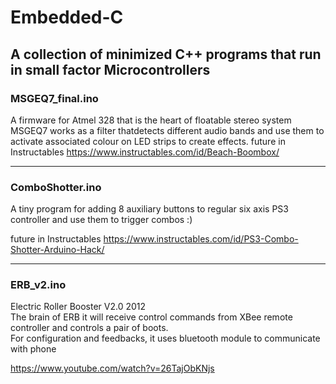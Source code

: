 # Embedded-C
A collection of minimized C++ programs that run in small factor Microcontrollers
---
### MSGEQ7_final.ino
A firmware for Atmel 328 that is the heart of floatable stereo system MSGEQ7 works as a filter
thatdetects different audio bands and use them to activate associated colour on LED strips to 
create effects.
future in Instructables
https://www.instructables.com/id/Beach-Boombox/

---
### ComboShotter.ino
A tiny program for adding 8 auxiliary buttons to regular six axis PS3 controller and use them to trigger combos :)  

future in Instructables
https://www.instructables.com/id/PS3-Combo-Shotter-Arduino-Hack/

---
### ERB_v2.ino
Electric Roller Booster V2.0 2012  
The brain of ERB it will receive control commands from XBee remote controller and controls a pair of boots.  
For configuration and feedbacks, it uses bluetooth module to communicate with phone


https://www.youtube.com/watch?v=26TajObKNjs

